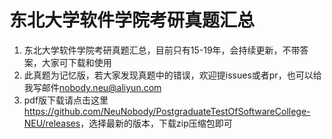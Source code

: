 # 东北大学软件学院考研真题汇总
1. 东北大学软件学院考研真题汇总，目前只有15-19年，会持续更新，不带答案，大家可下载和使用
2. 此真题为记忆版，若大家发现真题中的错误，欢迎提issues或者pr，也可以给我写邮件<nobody.neu@aliyun.com>
3. pdf版下载请点击这里<https://github.com/NeuNobody/PostgraduateTestOfSoftwareCollege-NEU/releases>，选择最新的版本，下载zip压缩包即可
